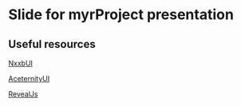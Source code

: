 # Slide for myrProject presentation


## Useful resources
[NxxbUI](https://nyxbui.design/docs/)

[AceternityUI](https://ui.aceternity.com/components/timeline)

[RevealJs](https://revealjs.com/)
